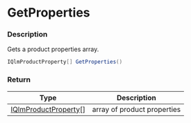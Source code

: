 # GetProperties

### Description

Gets a product properties array.

```c#
IQlmProductProperty[] GetProperties()
```

### Return

| Type                                     | Description                 |
| ---------------------------------------- | --------------------------- |
| [IQlmProductProperty](doc:overview-7)\[] | array of product properties |
